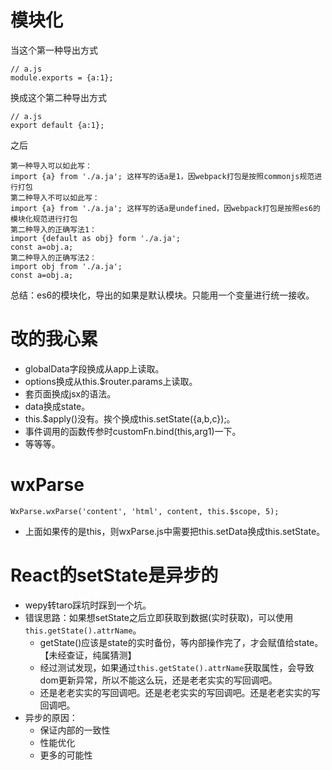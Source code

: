 # 模块化
当这个第一种导出方式
```
// a.js
module.exports = {a:1};
```
换成这个第二种导出方式
```
// a.js
export default {a:1};
```
之后
```
第一种导入可以如此写：
import {a} from './a.ja'; 这样写的话a是1，因webpack打包是按照commonjs规范进行打包
第二种导入不可以如此写：
import {a} from './a.ja'; 这样写的话a是undefined，因webpack打包是按照es6的模块化规范进行打包
第二种导入的正确写法1：
import {default as obj} form './a.ja';
const a=obj.a;
第二种导入的正确写法2：
import obj from './a.ja';
const a=obj.a;
```
总结：es6的模块化，导出的如果是默认模块。只能用一个变量进行统一接收。

# 改的我心累
* globalData字段换成从app上读取。
* options换成从this.$router.params上读取。
* 套页面换成jsx的语法。
* data换成state。
* this.$apply()没有。挨个换成this.setState({a,b,c});。
* 事件调用的函数传参时customFn.bind(this,arg1)一下。
* 等等等。

# wxParse
```
WxParse.wxParse('content', 'html', content, this.$scope, 5);
```
* 上面如果传的是this，则wxParse.js中需要把this.setData换成this.setState。

# React的setState是异步的
* wepy转taro踩坑时踩到一个坑。
* 错误思路：如果想setState之后立即获取到数据(实时获取)，可以使用```this.getState().attrName```。
    - getState()应该是state的实时备份，等内部操作完了，才会赋值给state。【未经查证，纯属猜测】
    - 经过测试发现，如果通过```this.getState().attrName```获取属性，会导致dom更新异常，所以不能这么玩，还是老老实实的写回调吧。
    - 还是老老实实的写回调吧。还是老老实实的写回调吧。还是老老实实的写回调吧。
* 异步的原因：
    - 保证内部的一致性
    - 性能优化
    - 更多的可能性
